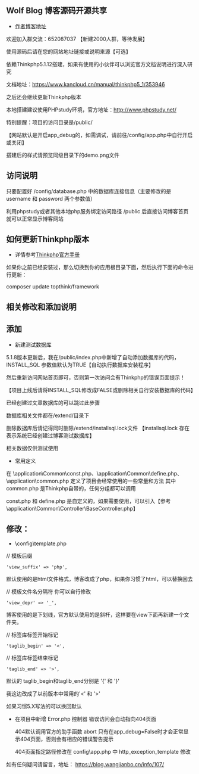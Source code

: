 ## Wolf Blog 博客源码开源共享

+ [作者博客地址](https://blog.wangjianbo.cn) 


欢迎加入群交流：652087037   【新建2000人群，等待发展】

使用源码后请在您的网站地址链接或说明来源【可选】

依赖Thinkphp5.1.12搭建，如果有使用的小伙伴可以浏览官方文档说明进行深入研究

文档地址：https://www.kancloud.cn/manual/thinkphp5_1/353946

之后还会继续更新Thinkphp版本

本地搭建建议使用PHPstudy环境，官方地址：http://www.phpstudy.net/

特别提醒：项目的访问目录是/public/

【网站默认是开启app_debug的，如需调试，请前往/config/app.php中自行开启或关闭】

搭建后的样式请预览同级目录下的demo.png文件

## 访问说明

只要配置好 /config/database.php 中的数据库连接信息（主要修改的是 username 和 password 两个参数值）

利用phpstudy或者其他本地php服务绑定访问路径 /public 后直接访问博客首页就可以正常显示博客网站

## 如何更新Thinkphp版本

 + 详情参考[Thinkphp官方手册](https://www.kancloud.cn/manual/thinkphp5_1/353948) 

如果你之前已经安装过，那么切换到你的应用根目录下面，然后执行下面的命令进行更新：

composer update topthink/framework

## 相关修改和添加说明

## 添加

 + 新建测试数据库
 
5.1.8版本更新后，我在/public/index.php中新增了自动添加数据库的代码，INSTALL_SQL 参数值默认为TRUE【自动执行数据库安装程序】

然后重新访问网站首页即可，否则第一次访问会有Thinkphp的错误页面提示！

【项目上线后请将INSTALL_SQL修改成FALSE或删除相关自行安装数据库的代码】

已经创建过文章数据库的可以跳过此步骤

数据库相关文件都在/extend/目录下

删除数据库后请记得同时删除/extend/installsql.lock文件 【installsql.lock 存在表示系统已经创建过博客测试数据库】

相关数据仅供测试使用

 + 常用定义
 
在 \application\Common\const.php、\application\Common\define.php、 \application\common.php 定义了项目会经常使用的一些常量和方法
其中 common.php 是Thinkphp自带的，任何分组都可以调用

const.php 和 define.php 是自定义的，如果需要使用，可以引入【参考 \application\Common\Controller\BaseController.php】

## 修改：

 + \config\template.php
 
// 模板后缀

    'view_suffix' => 'php',
	
默认使用的是html文件格式，博客改成了php，如果你习惯了html，可以替换回去

// 模板文件名分隔符 你可以自行修改

    'view_depr' => '_', 
	
博客使用的是下划线，官方默认使用的是斜杆，这样要在view下面再新建一个文件夹。

// 标签库标签开始标记

    'taglib_begin' => '<',
	
// 标签库标签结束标记

    'taglib_end' => '>',
	
默认的 taglib_begin和taglib_end分别是 '{' 和 '}' 

我这边改成了以前版本中常用的'<' 和 '>' 

如果习惯5.X写法的可以换回默认

 + 在项目中新增 Error.php 控制器 错误访问会自动指向404页面
 
     404默认调用官方的助手函数 abort 只有在app_debug=False时才会正常显示404页面，否则会有相应的错误警告提示
	 
     404页面指定路径修改在 config\app.php 中 http_exception_template 修改

如有任何疑问请留言，地址：  https://blog.wangjianbo.cn/info/107/

